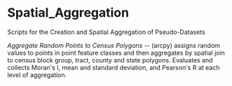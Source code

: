 # Spatial_Aggregation
Scripts for the Creation and Spatial Aggregation of Pseudo-Datasets

*Aggregate Random Points to Census Polygons* -- (arcpy) assigns random values to points in point feature classes and then aggregates by spatial join to census block group, tract, county and state polygons.  Evaluates and collects Moran's I, mean and standard deviation, and Pearson's R at each level of aggregation.  
